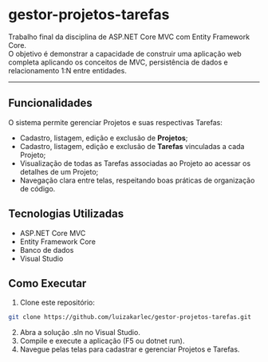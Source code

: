 # gestor-projetos-tarefas

Trabalho final da disciplina de ASP.NET Core MVC com Entity Framework Core.  
O objetivo é demonstrar a capacidade de construir uma aplicação web completa aplicando os conceitos de MVC, persistência de dados e relacionamento 1:N entre entidades.

---

## Funcionalidades
O sistema permite gerenciar Projetos e suas respectivas Tarefas:

- Cadastro, listagem, edição e exclusão de **Projetos**;
- Cadastro, listagem, edição e exclusão de **Tarefas** vinculadas a cada Projeto;
- Visualização de todas as Tarefas associadas ao Projeto ao acessar os detalhes de um Projeto;
- Navegação clara entre telas, respeitando boas práticas de organização de código.

## Tecnologias Utilizadas
- ASP.NET Core MVC
- Entity Framework Core
- Banco de dados
- Visual Studio

## Como Executar
1. Clone este repositório:
```bash
git clone https://github.com/luizakarlec/gestor-projetos-tarefas.git
```
2. Abra a solução .sln no Visual Studio.
3. Compile e execute a aplicação (F5 ou dotnet run).
4. Navegue pelas telas para cadastrar e gerenciar Projetos e Tarefas.
